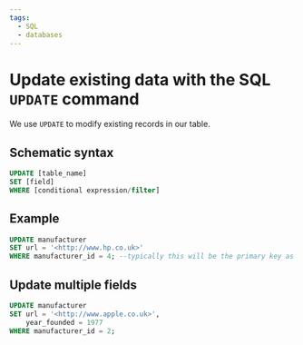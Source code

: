 ```yaml
---
tags:
  - SQL
  - databases
---
```


# Update existing data with the SQL `UPDATE` command

We use `UPDATE` to modify existing records in our table.

## Schematic syntax

```sql
UPDATE [table_name]
SET [field]
WHERE [conditional expression/filter]
```

## Example

```sql
UPDATE manufacturer
SET url = '<http://www.hp.co.uk>'
WHERE manufacturer_id = 4; --typically this will be the primary key as you are updating and existing record and need to identify it uniquely
```

## Update multiple fields

```sql
UPDATE manufacturer
SET url = '<http://www.apple.co.uk>',
    year_founded = 1977
WHERE manufacturer_id = 2;
```
